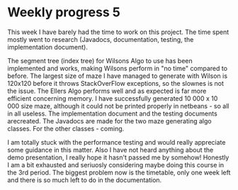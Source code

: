 # Weekly progress 5

This week I have barely had the time to work on this project. The time spent mostly went to research (Javadocs, documentation, testing, the implementation document). 

The segment tree (index tree) for Wilsons Algo to use has been implemented and works, making Wilsons perform in "no time" compared to before. The largest size of maze I have managed to generate with Wilson is 120x120 before it throws StackOverFlow exceptions, so the slownes is not the issue. The Ellers Algo performs well and as expected is far more efficient concerning memory. I have successfully generated 10 000 x 10 000 size maze, although it could not be printed properly in netbeans - so all in all useless. The implementation document and the testing documents arecreated. The Javadocs are made for the two maze generating algo classes. For the other classes - coming.

I am totally stuck with the performance testing and would really appreciate some guidance in this matter. Also I have not heard anything about the demo presentation, I really hope it hasn't passed me by somehow! Honestly I am a bit exhausted and seriuosly considering maybe doing this course in the 3rd period. The biggest problem now is the timetable, only one week left and there is so much left to do in the documentation.
